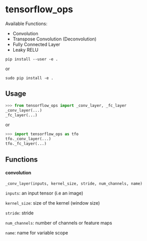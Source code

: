 # tensorflow_ops

Available Functions:

- Convolution
- Transpose Convolution (Deconvolution)
- Fully Connected Layer
- Leaky RELU

`pip install --user -e .`

or

`sudo pip install -e .`


## Usage

```python
>>> from tensorflow_ops import _conv_layer, _fc_layer
_conv_layer(...)
_fc_layer(...)
```

or

```python
>>> import tensorflow_ops as tfo
tfo._conv_layer(...)
tfo._fc_layer(...)
```


## Functions

#### convolution
`_conv_layer(inputs, kernel_size, stride, num_channels, name)`

`inputs`: an input tensor (i.e an image)

`kernel_size`: size of the kernel (window size)

`stride`: stride

`num_channels`: number of channels or feature maps

`name`: name for variable scope



